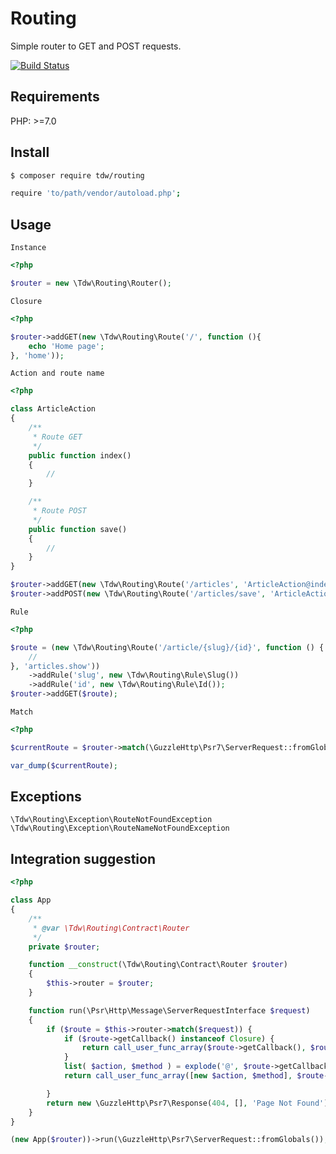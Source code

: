 # Routing

Simple router to GET and POST requests.

[![Build Status](https://travis-ci.org/tiagodevweb/routing.svg?branch=master)](https://travis-ci.org/tiagodevweb/routing)

## Requirements

PHP: >=7.0

## Install

```bash
$ composer require tdw/routing

require 'to/path/vendor/autoload.php';

```

## Usage

`Instance`
```php
<?php

$router = new \Tdw\Routing\Router();
```

`Closure`
```php
<?php

$router->addGET(new \Tdw\Routing\Route('/', function (){
    echo 'Home page';
}, 'home'));
```

`Action and route name`
```php
<?php

class ArticleAction
{
    /**
     * Route GET
     */
    public function index()
    {
        //
    }

    /**
     * Route POST
     */
    public function save()
    {
        //
    }
}

$router->addGET(new \Tdw\Routing\Route('/articles', 'ArticleAction@index', 'article.index'));
$router->addPOST(new \Tdw\Routing\Route('/articles/save', 'ArticleAction@save', 'article.save'));
```

`Rule`
```php
<?php

$route = (new \Tdw\Routing\Route('/article/{slug}/{id}', function () {
    //
}, 'articles.show'))
    ->addRule('slug', new \Tdw\Routing\Rule\Slug())
    ->addRule('id', new \Tdw\Routing\Rule\Id());
$router->addGET($route);
```

`Match`
```php
<?php

$currentRoute = $router->match(\GuzzleHttp\Psr7\ServerRequest::fromGlobals());

var_dump($currentRoute);
```

## Exceptions

```
\Tdw\Routing\Exception\RouteNotFoundException
\Tdw\Routing\Exception\RouteNameNotFoundException
```

## Integration suggestion

```php
<?php

class App
{
    /**
     * @var \Tdw\Routing\Contract\Router
     */
    private $router;

    function __construct(\Tdw\Routing\Contract\Router $router)
    {
        $this->router = $router;
    }

    function run(\Psr\Http\Message\ServerRequestInterface $request)
    {
        if ($route = $this->router->match($request)) {
            if ($route->getCallback() instanceof Closure) {
                return call_user_func_array($route->getCallback(), $route->getParameters());
            }
            list( $action, $method ) = explode('@', $route->getCallback());
            return call_user_func_array([new $action, $method], $route->getParameters());

        }
        return new \GuzzleHttp\Psr7\Response(404, [], 'Page Not Found');
    }
}

(new App($router))->run(\GuzzleHttp\Psr7\ServerRequest::fromGlobals());

```